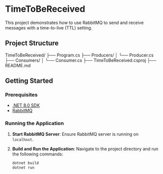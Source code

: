 # TimeToBeReceived

This project demonstrates how to use RabbitMQ to send and receive messages with a time-to-live (TTL) setting.

## Project Structure
TimeToBeReceived/ ├── Program.cs ├── Producers/ │ └── Producer.cs ├── Consumers/ │ └── Consumer.cs ├── TimeToBeReceived.csproj ├── README.md

## Getting Started

### Prerequisites

- [.NET 8.0 SDK](https://dotnet.microsoft.com/download/dotnet/8.0)
- [RabbitMQ](https://www.rabbitmq.com/download.html)

### Running the Application

1. **Start RabbitMQ Server**:
   Ensure RabbitMQ server is running on `localhost`.

2. **Build and Run the Application**:
   Navigate to the project directory and run the following commands:

   ```sh
   dotnet build
   dotnet run
   
